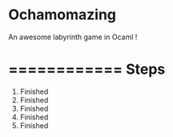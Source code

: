 Ochamomazing
============

An awesome labyrinth game in Ocaml !

============
Steps
============
1. Finished
2. Finished
3. Finished
4. Finished
5. Finished
